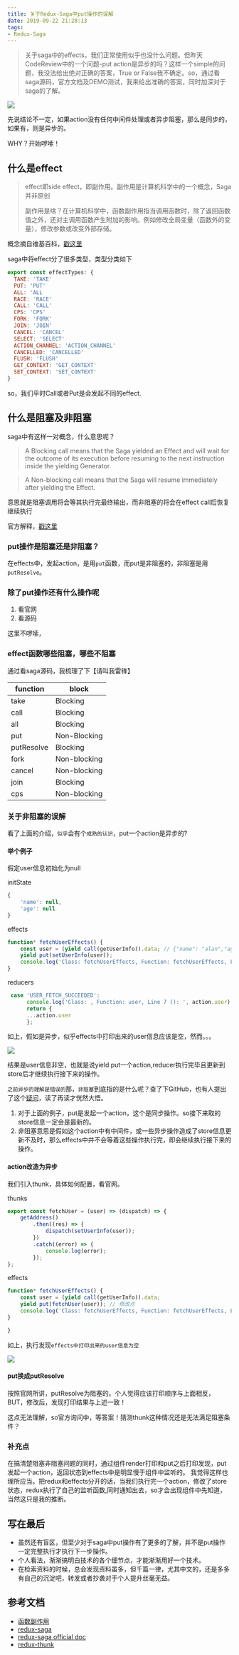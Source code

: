 ```yaml
---
title: 关于Redux-Saga中put操作的误解
date: 2019-09-22 21:28:13
tags:
- Redux-Saga
---
```

> 关于saga中的effects，我们正常使用似乎也没什么问题。但昨天CodeReview中的一个问题-put action是异步的吗？这样一个simple的问题，我没法给出绝对正确的答案，True or False我不确定。so，通过看saga源码，官方文档及DEMO测试，我来给出准确的答案，同时加深对于saga的了解。

![](http://static.1991421.cn/2019-09-22-112434.jpg)

先说结论不一定，如果action没有任何中间件处理或者异步阻塞，那么是同步的，如果有，则是异步的。

WHY？开始啰嗦！

## 什么是effect
> effect即side effect，即副作用。副作用是计算机科学中的一个概念，Saga并非原创
> 
> 副作用是啥？在计算机科学中，函数副作用指当调用函数时，除了返回函数值之外，还对主调用函数产生附加的影响。例如修改全局变量（函数外的变量），修改参数或改变外部存储。

概念摘自维基百科，[戳这里](https://zh.wikipedia.org/wiki/%E5%87%BD%E6%95%B0%E5%89%AF%E4%BD%9C%E7%94%A8)

saga中将effect分了很多类型，类型分类如下

```javascript
export const effectTypes: {
  TAKE: 'TAKE'
  PUT: 'PUT'
  ALL: 'ALL
  RACE: 'RACE'
  CALL: 'CALL'
  CPS: 'CPS'
  FORK: 'FORK'
  JOIN: 'JOIN'
  CANCEL: 'CANCEL'
  SELECT: 'SELECT'
  ACTION_CHANNEL: 'ACTION_CHANNEL'
  CANCELLED: 'CANCELLED'
  FLUSH: 'FLUSH'
  GET_CONTEXT: 'GET_CONTEXT'
  SET_CONTEXT: 'SET_CONTEXT'
}

```
so，我们平时Call或者Put是会发起不同的effect.

## 什么是阻塞及非阻塞
saga中有这样一对概念，什么意思呢？

> A Blocking call means that the Saga yielded an Effect and will wait for the outcome of its execution before resuming to the next instruction inside the yielding Generator.

> A Non-blocking call means that the Saga will resume immediately after yielding the Effect.

意思就是阻塞调用将会等其执行完最终输出，而非阻塞的将会在effect call后恢复继续执行

官方解释，[戳这里](https://redux-saga.js.org/docs/Glossary.html)

### put操作是阻塞还是非阻塞？
在effects中，发起action，是用`put`函数，而put是非阻塞的，非阻塞是用`putResolve`。

### 除了put操作还有什么操作呢
1. 看官网
2. 看源码

这里不啰嗦，

### effect函数哪些阻塞，哪些不阻塞

通过看saga源码，我梳理了下【请叫我雷锋】

function|block|
---|---|
take| Blocking
call| Blocking
all| Blocking
put| Non-Blocking
putResolve| Blocking
fork| Non-blocking
cancel| Non-blocking
join| Blocking
cps| Non-blocking


### 关于非阻塞的误解
看了上面的介绍，`似乎`会有个`成熟的认识`，put一个action是异步的?

#### 举个例子

假定user信息初始化为null

initState
```javascript
{
    'name': null,
    'age': null
}
```

effects

```javascript
function* fetchUserEffects() {
    const user = (yield call(getUserInfo)).data; // {"name": "alan","age": 29}
    yield put(setUserInfo(user));
    console.log('Class: fetchUserEffects, Function: fetchUserEffects, Line 8 yield select(): ', yield select(state => state.user));
}
```

reducers

```javascript
 case 'USER_FETCH_SUCCEEDED':
      console.log('Class: , Function: user, Line 7 (): ', action.user);
      return {
      ...action.user
      };

```
如上，假如是异步，似乎effects中打印出来的user信息应该是空，然而。。。

![](http://static.1991421.cn/2019-09-22-095336.jpg)

结果是user信息非空，也就是说yield put一个action,reducer执行完毕且更新到store后才继续执行接下来的操作。

`之前异步的理解是错误的`那，`非阻塞`到底指的是什么呢？查了下GitHub，也有人提出了这个[疑问](https://github.com/redux-saga/redux-saga/issues/1921)，读了再读才恍然大悟。

1. 对于上面的例子，put是发起一个action，这个是同步操作。so接下来取的store信息一定会是最新的。
2. 非阻塞意思是假如这个action中有中间件，或一些异步操作造成了store信息更新不及时，那么effects中并不会等着这些操作执行完，即会继续执行接下来的操作。


#### action改造为异步

我们引入thunk，具体如何配置，看官网。

thunks

```javascript
export const fetchUser = (user) => (dispatch) => {
    getAddress()
        .then((res) => {
            dispatch(setUserInfo(user));
        })
        .catch((error) => {
            console.log(error);
        });
};

```

effects

```javascript
function* fetchUserEffects() {
    const user = (yield call(getUserInfo)).data;
    yield put(fetchUser(user)); // 修改点
    console.log('Class: fetchUserEffects, Function: fetchUserEffects, Line 8 yield select(): ', yield select(state => state.user));
}

}

```

如上，执行发现`effects中打印出来的user信息为空`

![](http://static.1991421.cn/2019-09-22-130732.jpg)

#### put换成putResolve
按照官网所讲，putResolve为阻塞的。个人觉得应该打印顺序与上面相反，BUT，修改后，发现打印结果与上述一致！

这点无法理解，so官方询问中，等答案！猜测thunk这种情况还是无法满足阻塞条件？

### 补充点

在搞清楚阻塞非阻塞问题的同时，通过组件render打印和put之后打印发现，put发起一个action，返回状态到effects中是明显慢于组件中监听的。
我觉得这样也理所应当。把redux和effects分开的话，当我们执行完一个action，修改了store状态，redux执行了自己的监听函数,同时通知出去，so才会出现组件中先知道，当然这只是我的推断。

## 写在最后
- 虽然还有盲区，但至少对于saga中put操作有了更多的了解，并不是put操作一定完整执行才执行下一步操作。
- 个人看法，渐渐搞明白技术的各个细节点，才能渐渐用好一个技术。
- 在检索资料的时候，总会发现资料虽多，但千篇一律，尤其中文的，还是多多有自己的沉淀吧，转发或者抄袭对于个人提升丝毫无益。

## 参考文档
- [函数副作用](https://zh.wikipedia.org/wiki/%E5%87%BD%E6%95%B0%E5%89%AF%E4%BD%9C%E7%94%A8)
- [redux-saga](https://github.com/redux-saga/redux-saga)
- [redux-saga official doc](https://redux-saga.js.org/docs/Glossary.html)
- [redux-thunk](https://github.com/reduxjs/redux-thunk)
